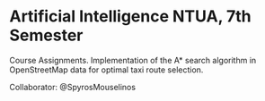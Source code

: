 # Artificial Intelligence NTUA, 7th Semester
Course Assignments. Implementation of the A* search algorithm in OpenStreetMap data for optimal taxi route selection. 

Collaborator: @SpyrosMouselinos
